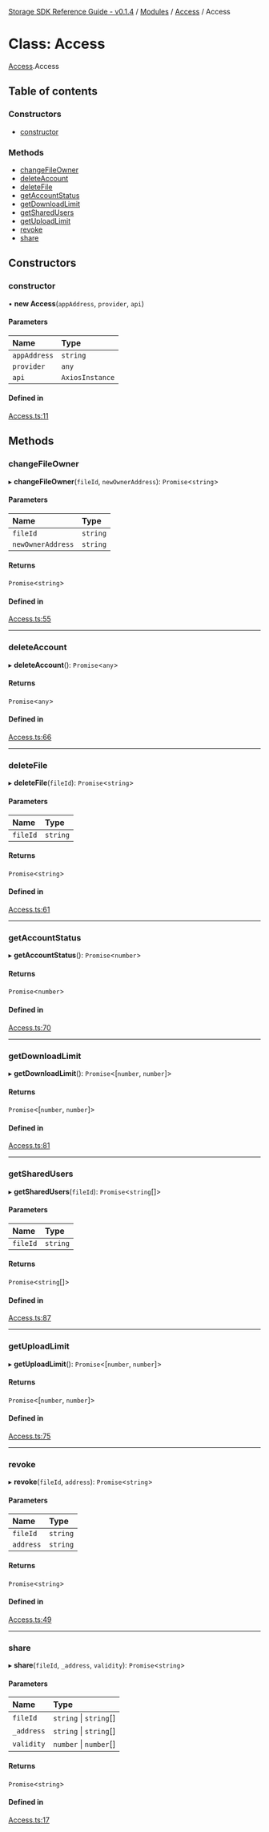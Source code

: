 [Storage SDK Reference Guide - v0.1.4](../README.md) / [Modules](../modules.md) / [Access](../modules/Access.md) / Access

# Class: Access

[Access](../modules/Access.md).Access

## Table of contents

### Constructors

- [constructor](Access.Access-1.md#constructor)

### Methods

- [changeFileOwner](Access.Access-1.md#changefileowner)
- [deleteAccount](Access.Access-1.md#deleteaccount)
- [deleteFile](Access.Access-1.md#deletefile)
- [getAccountStatus](Access.Access-1.md#getaccountstatus)
- [getDownloadLimit](Access.Access-1.md#getdownloadlimit)
- [getSharedUsers](Access.Access-1.md#getsharedusers)
- [getUploadLimit](Access.Access-1.md#getuploadlimit)
- [revoke](Access.Access-1.md#revoke)
- [share](Access.Access-1.md#share)

## Constructors

### constructor

• **new Access**(`appAddress`, `provider`, `api`)

#### Parameters

| Name | Type |
| :------ | :------ |
| `appAddress` | `string` |
| `provider` | `any` |
| `api` | `AxiosInstance` |

#### Defined in

[Access.ts:11](https://github.com/arcana-network/storage/blob/47fb00e/src/Access.ts#L11)

## Methods

### changeFileOwner

▸ **changeFileOwner**(`fileId`, `newOwnerAddress`): `Promise`<`string`\>

#### Parameters

| Name | Type |
| :------ | :------ |
| `fileId` | `string` |
| `newOwnerAddress` | `string` |

#### Returns

`Promise`<`string`\>

#### Defined in

[Access.ts:55](https://github.com/arcana-network/storage/blob/47fb00e/src/Access.ts#L55)

___

### deleteAccount

▸ **deleteAccount**(): `Promise`<`any`\>

#### Returns

`Promise`<`any`\>

#### Defined in

[Access.ts:66](https://github.com/arcana-network/storage/blob/47fb00e/src/Access.ts#L66)

___

### deleteFile

▸ **deleteFile**(`fileId`): `Promise`<`string`\>

#### Parameters

| Name | Type |
| :------ | :------ |
| `fileId` | `string` |

#### Returns

`Promise`<`string`\>

#### Defined in

[Access.ts:61](https://github.com/arcana-network/storage/blob/47fb00e/src/Access.ts#L61)

___

### getAccountStatus

▸ **getAccountStatus**(): `Promise`<`number`\>

#### Returns

`Promise`<`number`\>

#### Defined in

[Access.ts:70](https://github.com/arcana-network/storage/blob/47fb00e/src/Access.ts#L70)

___

### getDownloadLimit

▸ **getDownloadLimit**(): `Promise`<[`number`, `number`]\>

#### Returns

`Promise`<[`number`, `number`]\>

#### Defined in

[Access.ts:81](https://github.com/arcana-network/storage/blob/47fb00e/src/Access.ts#L81)

___

### getSharedUsers

▸ **getSharedUsers**(`fileId`): `Promise`<`string`[]\>

#### Parameters

| Name | Type |
| :------ | :------ |
| `fileId` | `string` |

#### Returns

`Promise`<`string`[]\>

#### Defined in

[Access.ts:87](https://github.com/arcana-network/storage/blob/47fb00e/src/Access.ts#L87)

___

### getUploadLimit

▸ **getUploadLimit**(): `Promise`<[`number`, `number`]\>

#### Returns

`Promise`<[`number`, `number`]\>

#### Defined in

[Access.ts:75](https://github.com/arcana-network/storage/blob/47fb00e/src/Access.ts#L75)

___

### revoke

▸ **revoke**(`fileId`, `address`): `Promise`<`string`\>

#### Parameters

| Name | Type |
| :------ | :------ |
| `fileId` | `string` |
| `address` | `string` |

#### Returns

`Promise`<`string`\>

#### Defined in

[Access.ts:49](https://github.com/arcana-network/storage/blob/47fb00e/src/Access.ts#L49)

___

### share

▸ **share**(`fileId`, `_address`, `validity`): `Promise`<`string`\>

#### Parameters

| Name | Type |
| :------ | :------ |
| `fileId` | `string` \| `string`[] |
| `_address` | `string` \| `string`[] |
| `validity` | `number` \| `number`[] |

#### Returns

`Promise`<`string`\>

#### Defined in

[Access.ts:17](https://github.com/arcana-network/storage/blob/47fb00e/src/Access.ts#L17)
